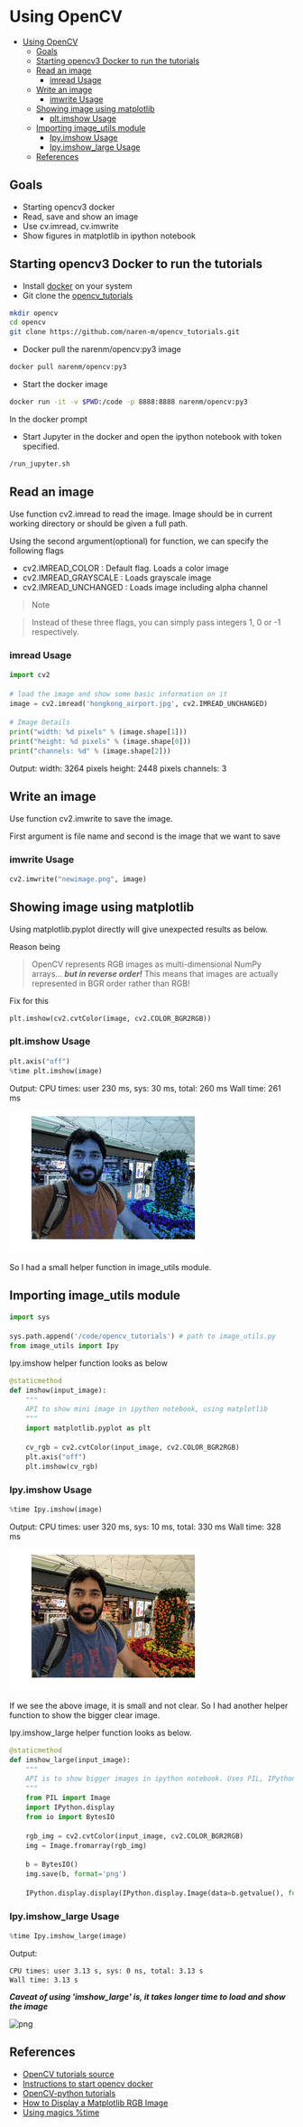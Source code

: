 # Using OpenCV

<!-- TOC -->

- [Using OpenCV](#using-opencv)
    - [Goals](#goals)
    - [Starting opencv3 Docker to run the tutorials](#starting-opencv3-docker-to-run-the-tutorials)
    - [Read an image](#read-an-image)
        - [imread Usage](#imread-usage)
    - [Write an image](#write-an-image)
        - [imwrite Usage](#imwrite-usage)
    - [Showing image using matplotlib](#showing-image-using-matplotlib)
        - [plt.imshow Usage](#pltimshow-usage)
    - [Importing image_utils module](#importing-image_utils-module)
        - [Ipy.imshow Usage](#ipyimshow-usage)
        - [Ipy.imshow_large Usage](#ipyimshow_large-usage)
    - [References](#references)

<!-- /TOC -->

## Goals

- Starting opencv3 docker
- Read, save and show an image
- Use cv.imread, cv.imwrite
- Show figures in matplotlib in ipython notebook

## Starting opencv3 Docker to run the tutorials

- Install [docker](https://docs.docker.com/engine/getstarted/step_one/#step-1-get-docker) on your system
- Git clone the [opencv_tutorials](https://github.com/naren-m/opencv_tutorials)

```bash
mkdir opencv
cd opencv
git clone https://github.com/naren-m/opencv_tutorials.git
```

- Docker pull the narenm/opencv:py3 image

```bash
docker pull narenm/opencv:py3
```

- Start the docker image

```bash
docker run -it -v $PWD:/code -p 8888:8888 narenm/opencv:py3
```

In the docker prompt

- Start Jupyter in the docker and open the ipython notebook with token specified.

```bash
/run_jupyter.sh
```

## Read an image

Use function cv2.imread to read the image. Image should be in current working directory or should be given a full path.

Using the second argument(optional) for function, we can specify the following flags

- cv2.IMREAD_COLOR      : Default flag. Loads a color image
- cv2.IMREAD_GRAYSCALE  : Loads grayscale image
- cv2.IMREAD_UNCHANGED  : Loads image including alpha channel

> Note

> Instead of these three flags, you can simply pass integers 1, 0 or -1 respectively.

### imread Usage

```python
import cv2

# load the image and show some basic information on it
image = cv2.imread('hongkong_airport.jpg', cv2.IMREAD_UNCHANGED)

# Image Details
print("width: %d pixels" % (image.shape[1]))
print("height: %d pixels" % (image.shape[0]))
print("channels: %d" % (image.shape[2]))
```

Output:
    width: 3264 pixels
    height: 2448 pixels
    channels: 3


## Write an image

Use function cv2.imwrite to save the image.

First argument is file name and second is the image that we want to save

### imwrite Usage

```python
cv2.imwrite("newimage.png", image)
```


## Showing image using matplotlib

Using matplotlib.pyplot directly will give unexpected results as below.

Reason being
> OpenCV represents RGB images as multi-dimensional NumPy arrays… ___but in reverse order!___
> This means that images are actually represented in BGR order rather than RGB!

Fix for this

```python
plt.imshow(cv2.cvtColor(image, cv2.COLOR_BGR2RGB))
```

### plt.imshow Usage

```python
plt.axis("off")
%time plt.imshow(image)
```

Output:
    CPU times: user 230 ms, sys: 30 ms, total: 260 ms
    Wall time: 261 ms

![png](../img/opencv_tutorials/basics/read_write_images/output_6_2.png)

So I had a small helper function in image_utils module.

## Importing image_utils module

```python
import sys

sys.path.append('/code/opencv_tutorials') # path to image_utils.py
from image_utils import Ipy
```

Ipy.imshow helper function looks as below

```python
@staticmethod
def imshow(input_image):
    """
    API to show mini image in ipython notebook, using matplotlib
    """
    import matplotlib.pyplot as plt

    cv_rgb = cv2.cvtColor(input_image, cv2.COLOR_BGR2RGB)
    plt.axis("off")
    plt.imshow(cv_rgb)
```

### Ipy.imshow Usage

```python
%time Ipy.imshow(image)
```

Output:
    CPU times: user 320 ms, sys: 10 ms, total: 330 ms
    Wall time: 328 ms

![png](../img/opencv_tutorials/basics/read_write_images/output_8_1.png)


If we see the above image, it is small and not clear. So I had another helper function to show the bigger clear image.

Ipy.imshow_large helper function looks as below.

```python
@staticmethod
def imshow_large(input_image):
    """
    API is to show bigger images in ipython notebook. Uses PIL, IPython.display and BytesIO
    """
    from PIL import Image
    import IPython.display
    from io import BytesIO

    rgb_img = cv2.cvtColor(input_image, cv2.COLOR_BGR2RGB)
    img = Image.fromarray(rgb_img)

    b = BytesIO()
    img.save(b, format='png')

    IPython.display.display(IPython.display.Image(data=b.getvalue(), format='png', embed=True))
```

### Ipy.imshow_large Usage

```python
%time Ipy.imshow_large(image)
```

Output:

    CPU times: user 3.13 s, sys: 0 ns, total: 3.13 s
    Wall time: 3.13 s

___Caveat of using  'imshow\_large' is, it takes longer time to load and show the image___


![png](../img/opencv_tutorials/basics/read_write_images/output_10_0.png)

## References

- [OpenCV tutorials source](https://github.com/naren-m/opencv_tutorials)
- [Instructions to start opencv docker](https://github.com/naren-m/opencv_tutorials/blob/master/README.md)
- [OpenCV-python tutorials](http://docs.opencv.org/3.2.0/dc/d2e/tutorial_py_image_display.html)
- [How to Display a Matplotlib RGB Image](http://www.pyimagesearch.com/2014/11/03/display-matplotlib-rgb-image/)
- [Using magics %time](https://ipython.org/ipython-doc/3/interactive/magics.html)
